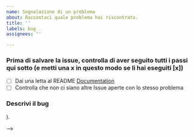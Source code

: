 ```yaml
---
name: Segnalazione di un problema
about: Raccontaci quale problema hai riscontrato.
title: ''
labels: bug
assignees: ''

---
```


### Prima di salvare la issue, controlla di aver seguito tutti i passi qui sotto (e metti una x in questo modo se li hai eseguiti [x])
- [ ] Dai una letta al README [Documentation](https://www.openhasp.com/)
- [ ] Controlla che non ci siano altre Issue aperte con lo stesso problema

### Descrivi il bug
<!--
Descrivi il problema che vuoi segnalare (dopo il -->).
-->
